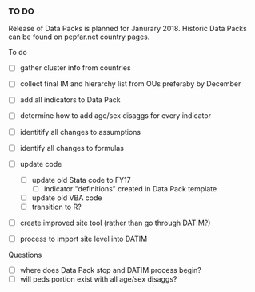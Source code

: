 
### TO DO

Release of Data Packs is planned for Janurary 2018. Historic Data Packs can be found on pepfar.net country pages.

To do
- [ ] gather cluster info from countries
- [ ] collect final IM and hierarchy list from OUs preferaby by December
- [ ] add all indicators to Data Pack
- [ ] determine how to add age/sex disaggs for every indicator
- [ ] identitify all changes to assumptions
- [ ] identify all changes to formulas
- [ ] update code
  - [ ] update old Stata code to FY17
    - [ ] indicator "definitions" created in Data Pack template
  - [ ] update old VBA code
  - [ ] transition to R?
- [ ] create improved site tool (rather than go through DATIM?)
- [ ] process to import site level into DATIM


Questions
- [ ] where does Data Pack stop and DATIM process begin?
- [ ] will peds portion exist with all age/sex disaggs?

